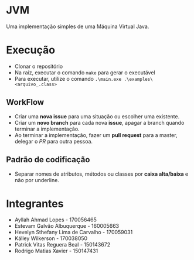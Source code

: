 # JVM
Uma implementação simples de uma Máquina Virtual Java.

# Execução
* Clonar o repositório
* Na raíz, executar o comando ```make``` para gerar o executável
* Para executar, utilize o comando ```.\main.exe .\examples\<arquivo_.class>```

## WorkFlow
* Criar uma **nova issue** para uma situação ou escolher uma existente.
* Criar um **novo branch** para cada nova **issue**, apagar a branch quando terminar a implementação.
* Ao terminar a implementação, fazer um **pull request** para a master, delegar o *PR* para outra pessoa.

## Padrão de codificação
* Separar nomes de atributos, métodos ou classes por **caixa alta/baixa** e não por underline.

# Integrantes
* Ayllah Ahmad Lopes - 170056465
* Estevam Galvão Albuquerque - 160005663
* Hevelyn Sthefany Lima de Carvalho  - 170059031
* Kálley Wilkerson - 170038050
* Patrick Vitas Reguera Beal - 150143672
* Rodrigo Matias Xavier - 150147431

